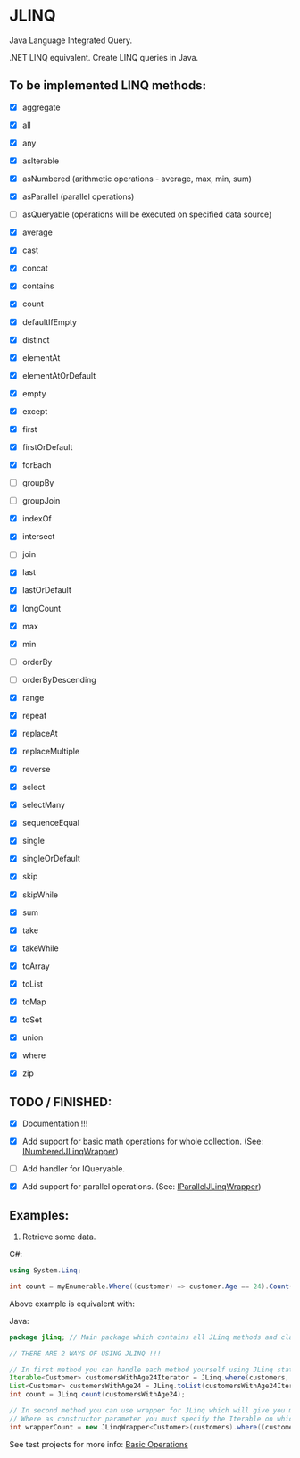 # JLINQ
Java Language Integrated Query.

.NET LINQ equivalent. Create LINQ queries in Java.


To be implemented LINQ methods:
---
- [X] aggregate
- [X] all
- [X] any
- [X] asIterable
- [X] asNumbered (arithmetic operations - average, max, min, sum)
- [X] asParallel (parallel operations)
- [ ] asQueryable (operations will be executed on specified data source)
- [X] average
- [X] cast
- [X] concat
- [X] contains
- [X] count
- [X] defaultIfEmpty
- [X] distinct
- [X] elementAt
- [X] elementAtOrDefault
- [X] empty
- [X] except
- [X] first
- [X] firstOrDefault
- [X] forEach
- [ ] groupBy 
- [ ] groupJoin
- [X] indexOf
- [X] intersect
- [ ] join
- [X] last
- [X] lastOrDefault
- [X] longCount
- [X] max
- [X] min
- [ ] orderBy 
- [ ] orderByDescending 
- [X] range
- [X] repeat
- [X] replaceAt
- [X] replaceMultiple
- [X] reverse
- [X] select
- [X] selectMany
- [X] sequenceEqual
- [X] single
- [X] singleOrDefault
- [X] skip
- [X] skipWhile
- [X] sum
- [X] take
- [X] takeWhile
- [X] toArray
- [X] toList
- [X] toMap
- [X] toSet
- [X] union
- [X] where
- [X] zip


TODO / FINISHED:
---
- [X] Documentation !!!
- [X] Add support for basic math operations for whole collection. (See: [INumberedJLinqWrapper](https://github.com/Sejoslaw/JLINQ/blob/master/JLINQ/src/jlinq/interfaces/INumberJLinqWrapper.java))
- [ ] Add handler for IQueryable.
- [X] Add support for parallel operations. (See: [IParallelJLinqWrapper](https://github.com/Sejoslaw/JLINQ/blob/master/JLINQ/src/jlinq/interfaces/IParallelJLinqWrapper.java))


Examples:
---

1. Retrieve some data.

C#:
```csharp
using System.Linq;

int count = myEnumerable.Where((customer) => customer.Age == 24).Count();
```
Above example is equivalent with:

Java:
```java
package jlinq; // Main package which contains all JLinq methods and classes.

// THERE ARE 2 WAYS OF USING JLINQ !!!

// In first method you can handle each method yourself using JLinq static methods.
Iterable<Customer> customersWithAge24Iterator = JLinq.where(customers, (customer) -> customer.age == 24);
List<Customer> customersWithAge24 = JLinq.toList(customersWithAge24Iterator);
int count = JLinq.count(customersWithAge24);

// In second method you can use wrapper for JLinq which will give you more freedom of using multiple method calls / streams:
// Where as constructor parameter you must specify the Iterable on which you want to use JLinq.
int wrapperCount = new JLinqWrapper<Customer>(customers).where((customer) -> customer.age == 24).count();
```

See test projects for more info: [Basic Operations](https://github.com/Sejoslaw/JLINQ/blob/master/JLINQ_BasicTests/src/Main.java)
